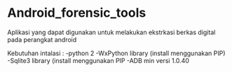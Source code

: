 # Android_forensic_tools
Aplikasi yang dapat digunakan untuk melakukan ekstrkasi berkas digital pada perangkat android

Kebutuhan intalasi :
-python 2
-WxPython library (install menggunakan PIP)
-Sqlite3 library (install menggunakan PIP
-ADB min versi 1.0.40
